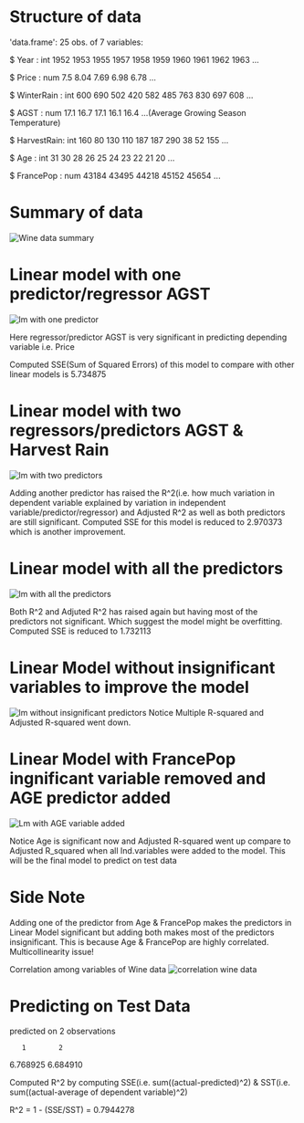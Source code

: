 # Structure of data

'data.frame':	25 obs. of  7 variables:

$ Year       : int  1952 1953 1955 1957 1958 1959 1960 1961 1962 1963 ...

$ Price      : num  7.5 8.04 7.69 6.98 6.78 ...

$ WinterRain : int  600 690 502 420 582 485 763 830 697 608 ...

$ AGST       : num  17.1 16.7 17.1 16.1 16.4 ...(Average Growing Season Temperature)

$ HarvestRain: int  160 80 130 110 187 187 290 38 52 155 ...

$ Age        : int  31 30 28 26 25 24 23 22 21 20 ...

$ FrancePop  : num  43184 43495 44218 45152 45654 ...

# Summary of data
![Wine data summary](https://user-images.githubusercontent.com/46609482/59311989-39718200-8c60-11e9-8c59-809b80287d3b.PNG)

# Linear model with one predictor/regressor AGST
![lm with one predictor](https://user-images.githubusercontent.com/46609482/59311893-f57e7d00-8c5f-11e9-99f7-dd2f11459b0e.PNG)

Here regressor/predictor AGST is very significant in predicting depending variable i.e. Price

Computed SSE(Sum of Squared Errors) of this model to compare with other linear models is 5.734875

# Linear model with two regressors/predictors AGST & Harvest Rain
![lm with two predictors](https://user-images.githubusercontent.com/46609482/59312601-9110ed00-8c62-11e9-8f75-22b1ad0523cb.PNG)

Adding another predictor has raised the R^2(i.e. how much variation in dependent variable explained by variation in independent variable/predictor/regressor) and Adjusted R^2 as well as both predictors are still significant.
Computed SSE for this model is reduced to 2.970373 which is another improvement.

# Linear model with all the predictors
![lm with all the predictors](https://user-images.githubusercontent.com/46609482/59312841-696e5480-8c63-11e9-8ca5-f3df2c53b288.PNG)

Both R^2 and Adjuted R^2 has raised again but having most of the predictors not significant. Which suggest the model might be overfitting.
Computed SSE is reduced to 1.732113

# Linear Model without insignificant variables to improve the model
![lm without insignificant predictors](https://user-images.githubusercontent.com/46609482/59313118-8192a380-8c64-11e9-8371-0c3e134b602c.PNG)
Notice Multiple R-squared and Adjusted R-squared went down.

# Linear Model with FrancePop ingnificant variable removed and AGE predictor added
![Lm with AGE variable added](https://user-images.githubusercontent.com/46609482/59313483-092ce200-8c66-11e9-85cc-4dc93cc30e6a.PNG)

Notice Age is significant now and Adjusted R-squared went up compare to Adjusted R_squared when all Ind.variables were added to the model. This will be the final model to predict on test data

# Side Note
Adding one of the predictor from Age & FrancePop makes the predictors in Linear Model significant but adding both makes most of the predictors insignificant. This is because Age & FrancePop are highly correlated. Multicollinearity issue!

Correlation among variables of Wine data
![correlation wine data](https://user-images.githubusercontent.com/46609482/59315517-e6eb9200-8c6e-11e9-8002-c9d51ca34ddb.PNG)

# Predicting on Test Data

predicted on 2 observations

       1        2 
6.768925 6.684910 

Computed R^2 by computing SSE(i.e. sum((actual-predicted)^2) & SST(i.e. sum((actual-average of dependent variable)^2)

R^2 = 1 - (SSE/SST) = 0.7944278




